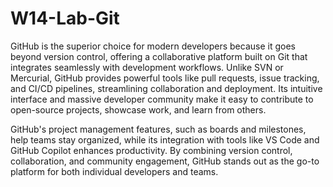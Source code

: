 # W14-Lab-Git

GitHub is the superior choice for modern developers because it goes beyond version control, offering a collaborative platform built on Git that integrates seamlessly with development workflows. Unlike SVN or Mercurial, GitHub provides powerful tools like pull requests, issue tracking, and CI/CD pipelines, streamlining collaboration and deployment. Its intuitive interface and massive developer community make it easy to contribute to open-source projects, showcase work, and learn from others.

GitHub's project management features, such as boards and milestones, help teams stay organized, while its integration with tools like VS Code and GitHub Copilot enhances productivity. By combining version control, collaboration, and community engagement, GitHub stands out as the go-to platform for both individual developers and teams.
